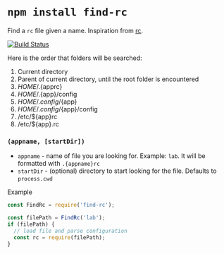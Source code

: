 # `npm install find-rc`

Find a `rc` file given a name.  Inspiration from [rc](https://github.com/dominictarr/rc).

[![Build Status](https://secure.travis-ci.org/geek/find-rc.svg)](http://travis-ci.org/geek/find-rc)


Here is the order that folders will be searched:

1. Current directory
2. Parent of current directory, until the root folder is encountered
3. $HOME/.${apprc}
4. $HOME/.${app}/config
5. $HOME/.config/${app}
6. $HOME/.config/${app}/config
7. /etc/${app}rc
8. /etc/${app}.rc


### `(appname, [startDir])`

- `appname` - name of file you are looking for.  Example: `lab`.  It will be formatted with `.{appname}rc`
- `startDir` - (optional) directory to start looking for the file.  Defaults to `process.cwd`

Example

```js
const FindRc = require('find-rc');

const filePath = FindRc('lab');
if (filePath) {
  // load file and parse configuration
  const rc = require(filePath);
}
```
